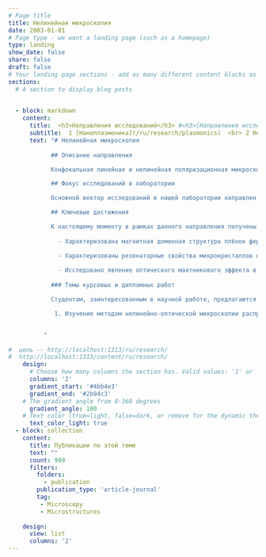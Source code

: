 ```yaml
---
# Page title
title: Нелинейная микроскопия
date: 2003-01-01
# Page type - we want a landing page (such as a homepage)
type: landing
show_date: false
share: false
draft: false
# Your landing page sections - add as many different content blocks as you like
sections:
  # A section to display blog posts

    
  - block: markdown
    content:
      title:  <h3>Направления исследований</h3> #<h3>[Направления исследований](/ru/research) </h3>
      subtitle:  1 [Наноплазмоника](/ru/research/plasmonics)  <br> 2 Нелинейная микроскопия <br> 3 [Двухфотонная лазерная литография](/ru/research/lithography) <br> 4 [Магнитооптика](/ru/research/magnetooptics)
      text: "# Нелинейная микроскопия
          
            ## Описание направления

            Конфокальная линейная и нелинейная поляризационная микроскопия — это инструмент для неинвазивного исследования пространственного распределения оптических свойств различных материалов и структур. В основе метода лежит зондирование образца при помощи сфокусированного лазерного излучения определенной поляризации. В качестве источника излучения применяется фемтосекундный параметрический генератор света, обеспечивающий возможность спектральной перестройки и высокую пиковую интенсивность излучения, необходимую для исследования нелинейных свойств материалов. Конфокальная схема микроскопии позволяет получать высококонтрастные трёхмерные изображения за счёт выделения области сбора сигнала и отсечения оптического отклика вне фокуса собирающего объектива. В результате конфокальной микроскопии измеряются спектры пропускания, поглощения, сигналы люминесценции, второй и третьей оптических гармоник, что позволяет характеризовать многие свойства микроструктур и материалов: величину нелинейной восприимчивости, резонаторные свойства, магнитные свойства, спектральные характеристики и проч.

            ## Фокус исследований в лаборатории

            Основной вектор исследований в нашей лаборатории направлен на исследование нелинейных оптических и магнитооптических свойств различных образцов, а также оптическую характеризацию микрорезонаторов и других элементов интегральной фотоники. Работы проводятся на установке собственной сборки, объединяющей конфокальную микроскопию и спектроскопию, и управляемой оригинальным программным обеспечением. Такой подход обеспечивает полный контроль над процессом измерений и предоставляет гибкость для модификации системы под нестандартные задачи, комбинирования различных методик и исследования широкого круга образцов.

            ## Ключевые достижения

            К настоящему моменту в рамках данного направления получены следующие ключевые результаты:
            
              - Характеризована магнитная доменная структура плёнок феррит-граната; определено влияние на неё нанесенного массива ферромагнитных наночастиц.

              - Характеризованы резонаторные свойства микрокристаллов на основе органических красителей или полимеров (перилен, HDMAC, кумарин и др.)
              
              - Исследовано явление оптического маятникового эффекта в двумерных фотонных кристаллах.
            
            ### Темы курсовых и дипломных работ 

            Студентам, заинтересованным в научной работе, предлагаются следующие задачи:

             1. Изучение методом нелинейно-оптической микроскопии распределения оптического излучения в диэлектрических микрорезонаторах


          "
        
#  цель -- http://localhost:1313/ru/research/
#  http://localhost:1313/content/ru/research/                                
    design:
      # Choose how many columns the section has. Valid values: '1' or '2'.
      columns: '2'
      gradient_start: '#4bb4e3'
      gradient_end: '#2b94c3'
    # The gradient angle from 0-360 degrees
      gradient_angle: 180
    # Text color (true=light, false=dark, or remove for the dynamic theme color).
      text_color_light: true
  - block: collection
    content:
      title: Публикации по этой теме
      text: ""
      count: 999
      filters:
        folders:
          - publication
        publication_type: 'article-journal'
        tag:
         - Microscopy
         - Microstructures
         
    design:
      view: list
      columns: '2'
---
```

<!-- Описание навправления для карточки -->

<!-- 1 [Наноплазмоника](/ru/research/plasmonics) <br> 2 [Метаматериалы и фотонные кристаллы](/ru/research/metamaterials) <br> 3 Нелинейная микроскопия <br> 4 [Двухфотонная лазерная литография](/ru/research/lithography) <br> 5 [Магнитооптика](/ru/research/magnetooptics) -->
